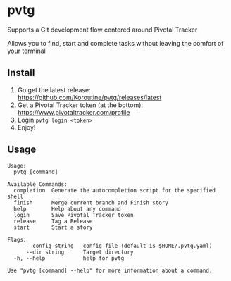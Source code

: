 # pvtg

Supports a Git development flow centered around Pivotal Tracker

Allows you to find, start and complete tasks without leaving the comfort of your terminal

## Install

1. Go get the latest release: https://github.com/Koroutine/pvtg/releases/latest
2. Get a Pivotal Tracker token (at the bottom): https://www.pivotaltracker.com/profile
3. Login `pvtg login <token>`
4. Enjoy!

## Usage

```
Usage:
  pvtg [command]

Available Commands:
  completion  Generate the autocompletion script for the specified shell
  finish      Merge current branch and Finish story
  help        Help about any command
  login       Save Pivotal Tracker token
  release     Tag a Release
  start       Start a story

Flags:
      --config string   config file (default is $HOME/.pvtg.yaml)
      --dir string      Target directory
  -h, --help            help for pvtg

Use "pvtg [command] --help" for more information about a command.
```

